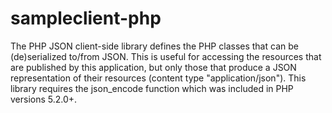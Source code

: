 # sampleclient-php
 The PHP JSON client-side library defines the PHP classes that can be (de)serialized to/from JSON. This is useful for accessing the resources that are published by this application, but only those that produce a JSON representation of their resources (content type "application/json"). This library requires the json_encode function which was included in PHP versions 5.2.0+. 
